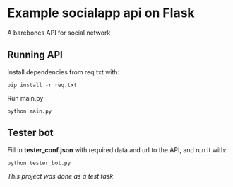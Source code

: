 # Example socialapp api on Flask

A barebones API for social network 

## Running API

Install dependencies from req.txt with:

    pip install -r req.txt

Run main.py

    python main.py

## Tester bot

Fill in **tester_conf.json** with required data and url to the API, and run it with:

    python tester_bot.py

*This project was done as a test task*
